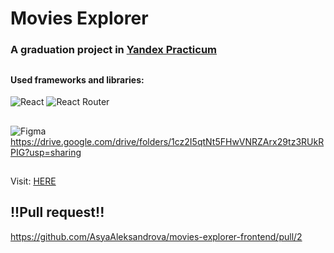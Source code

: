 # Movies Explorer

### A graduation project in [Yandex Practicum](https://practicum.yandex.ru/)

##

#### Used frameworks and libraries:

![React](https://img.shields.io/badge/react-%2320232a.svg?style=for-the-badge&logo=react&logoColor=%2361DAFB) ![React Router](https://img.shields.io/badge/React_Router-CA4245?style=for-the-badge&logo=react-router&logoColor=white)

##
![Figma](https://img.shields.io/badge/figma-%23F24E1E.svg?style=for-the-badge&logo=figma&logoColor=white)  
https://drive.google.com/drive/folders/1cz2I5qtNt5FHwVNRZArx29tz3RUkRPIG?usp=sharing

##

Visit: [HERE
](https://videoclub.nomoredomainsclub.ru/)


## !!Pull request!!
https://github.com/AsyaAleksandrova/movies-explorer-frontend/pull/2
